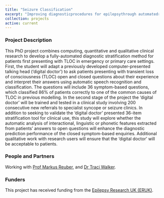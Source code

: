 ```yaml
---
title: "Seizure Classification"
excerpt: "Improving diagnosticprocedures for epilepsythrough automatedrecording and analysisof patient’s history; Funded by the Epilepsy Research UK, 2019-2022."
collection: projects
active: current
---
```



<h3 id="summary">Project Description </h3>
<p>This PhD project combines computing, quantitative and qualitative clinical research to develop a fully-automated diagnostic stratification method for patients first presenting with TLOC in emergency or primary care settings. First, the student will adapt a previously developed computer-presented talking head (‘digital doctor’) to ask patients presenting with transient loss of consciousness (TLOC) open and closed questions about their experience and interpret their answers using automatic speech recognition and classification. The questions will include 36 symptom-based questions, which classified 86% of patients correctly to one of the common causes of TLOC in previous modelling. In the second stage of the project the ‘digital doctor’ will be trained and tested in a clinical study involving 200 consecutive new referrals to specialist syncope or seizure clinics. In addition to seeking to validate the ‘digital doctor’ presented 36-item stratification tool for clinical use, this study will explore whether the automatic analysis of interactional, linguistic or phonetic features extracted from patients’ answers to open questions will enhance the diagnostic prediction performance of the closed symptom-based enquiries. Additional qualitative work with research users will ensure that the ‘digital doctor’ will be acceptable to patients.</p>

<h3 id="people">People and Partners</h3>
<p>Working with <a href="https://www.sheffield.ac.uk/neuroscience/staff/reuber">Prof Markus Reuber</a>, and <a href="https://www.sheffield.ac.uk/hcs/staff/walker/index">Dr Traci Walker</a>.</p>

<h3 id="funder">Funders</h3>
<p>This project has received funding from the <a href="https://www.epilepsyresearch.org.uk/">Epilepsy Research UK (ERUK)</a>.</p>
